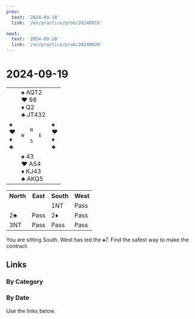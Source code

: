 ```yaml
---
prev:
  text: '2024-09-18'
  link: '/en/practice/prob/20240918'

next:
  text: '2024-09-20'
  link: '/en/practice/prob/20240920'
---
```


# 2024-09-19

<table class="deal">
	<tr>
		<td></td>
		<td>♠ AQT2<br>♥ 98<br>♦ Q2<br>♣ JT432</td>
		<td></td>
	</tr>
	<tr>
		<td>♠ <br>♥ <br>♦ <br>♣ </td>
		<td><pre>   N<br>W     E<br>   S</pre></td>
		<td>♠ <br>♥ <br>♦ <br>♣ </td>
	</tr>
	<tr>
		<td></td>
		<td>♠ 43<br>♥ A54<br>♦ KJ43<br>♣ AKQ5</td>
		<td></td>
	</tr>
</table>

<table class="auction">
	<tr>
		<th>North</th>
		<th>East</th>
		<th>South</th>
		<th>West</th>
	</tr>
	<tr>
		<td></td>
		<td></td>
		<td>1NT</td>
		<td>Pass</td>
	</tr>
	<tr>
		<td>2♣</td>
		<td>Pass</td>
		<td>2♦</td>
		<td>Pass</td>
	</tr>
	<tr>
		<td>3NT</td>
		<td>Pass</td>
		<td>Pass</td>
		<td>Pass</td>
	</tr>
</table>

You are sitting South. West has led the ♠7. Find the safest way to make the contract. 

## Links

[<Badge type="tip" text="Check Solution"/>](/en/learning/prob/20240919)

### By Category

[<Badge type="tip" text="<--"/>](/en/practice/prob/20240916)
[<Badge type="tip" text="Calendar"/>](/en/practice/calendar/202409)
[<Badge type="tip" text="-->"/>](/en/practice/prob/20240920)

### By Date

Use the links below.